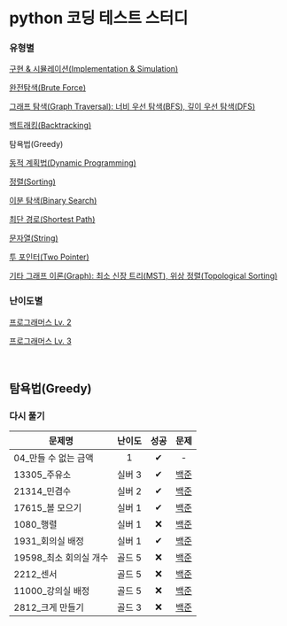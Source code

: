 # python 코딩 테스트 스터디
### 유형별
[구현 & 시뮬레이션(Implementation & Simulation)](/implementation_and_simulation/README.md)

[완전탐색(Brute Force)](/brute_force/README.md)

[그래프 탐색(Graph Traversal): 너비 우선 탐색(BFS), 깊이 우선 탐색(DFS)](/graph_traversal/README.md)

[백트래킹(Backtracking)](/backtracking/README.md)

탐욕법(Greedy)

[동적 계획법(Dynamic Programming)](/dynamic_programming/README.md)

[정렬(Sorting)](/sorting/README.md)

[이분 탐색(Binary Search)](/binary_search/README.md)

[최단 경로(Shortest Path)](/shortest_path/README.md)

[문자열(String)](/string/README.md)

[투 포인터(Two Pointer)](/two_pointer/README.md)

[기타 그래프 이론(Graph): 최소 신장 트리(MST), 위상 정렬(Topological Sorting)](/graph/README.md)


### 난이도별
[프로그래머스 Lv. 2](/Programmers/Programmers_Lv2/README.md)

[프로그래머스 Lv. 3](/Programmers/Programmers_Lv3/README.md)

<br>

## 탐욕법(Greedy)
### 다시 풀기
|문제명|난이도|성공|문제|
|-----|:----:|:----:|:----:|
|04_만들 수 없는 금액|1|✔|-|
|13305_주유소|실버 3|✔|[백준](https://www.acmicpc.net/problem/13305)|
|21314_민겸수|실버 2|✔|[백준](https://www.acmicpc.net/problem/21314)|
|17615_볼 모으기|실버 1|✔|[백준](https://www.acmicpc.net/problem/17615)|
|1080_행렬|실버 1|❌|[백준](https://www.acmicpc.net/problem/1080)|
|1931_회의실 배정|실버 1|✔|[백준](https://www.acmicpc.net/problem/1931)|
|19598_최소 회의실 개수|골드 5|❌|[백준](https://www.acmicpc.net/problem/19598)|
|2212_센서|골드 5|❌|[백준](https://www.acmicpc.net/problem/2212)|
|11000_강의실 배정|골드 5|❌|[백준](https://www.acmicpc.net/problem/11000)|
|2812_크게 만들기|골드 3|❌|[백준](https://www.acmicpc.net/problem/2812)|
